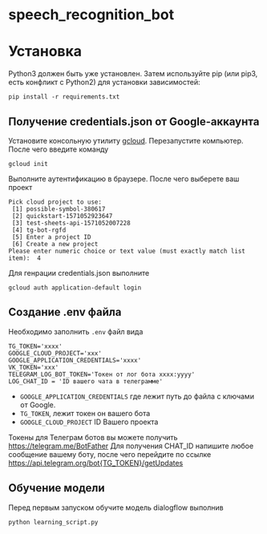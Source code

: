 # speech_recognition_bot

# Установка
Python3 должен быть уже установлен. Затем используйте pip (или pip3, есть конфликт с Python2) для установки зависимостей:
```commandline
pip install -r requirements.txt
```

## Получение credentials.json от Google-аккаунта
Установите консольную утилиту [gcloud](https://cloud.google.com/sdk/docs/install). Перезапустите компьютер.
После чего введите команду

```commandline
gcloud init 
```
Выполните аутентификацию в браузере.
После чего выберете ваш проект
```commandline
Pick cloud project to use:  
 [1] possible-symbol-380617 
 [2] quickstart-1571052923647
 [3] test-sheets-api-1571052007228
 [4] tg-bot-rgfd
 [5] Enter a project ID
 [6] Create a new project
Please enter numeric choice or text value (must exactly match list item):  4 

```

Для генрации credentials.json выполните
```commandline
gcloud auth application-default login
```

## Создание .env файла
Необходимо заполнить `.env` файл вида
```commandline
TG_TOKEN='xxxx'
GOOGLE_CLOUD_PROJECT='xxx'
GOOGLE_APPLICATION_CREDENTIALS='xxxx'
VK_TOKEN='xxx'
TELEGRAM_LOG_BOT_TOKEN='Токен от лог бота хххх:yyyy'
LOG_CHAT_ID = 'ID вашего чата в телеграмме'
```
- `GOOGLE_APPLICATION_CREDENTIALS` где лежит путь до файла с ключами от Google.
- `TG_TOKEN`, лежит токен он вашего бота
- `GOOGLE_CLOUD_PROJECT` ID Вашего проекта

Токены для Телеграм ботов вы можете получить https://telegram.me/BotFather
Для получения CHAT_ID напишите любое сообщение вашему боту, после чего перейдите по ссылке https://api.telegram.org/bot{TG_TOKEN}/getUpdates

## Обучение модели
Перед первым запуском обучите модель dialogflow выполнив
```commandline
python learning_script.py
```